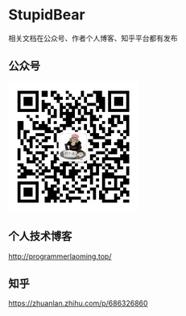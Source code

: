 # StupidBear

相关文档在公众号、作者个人博客、知乎平台都有发布
## 公众号
<img src="https://github.com/AelousDing/StupidBear/blob/main/wxqrcode.jpg"/>

## 个人技术博客
http://programmerlaoming.top/

## 知乎
https://zhuanlan.zhihu.com/p/686326860

